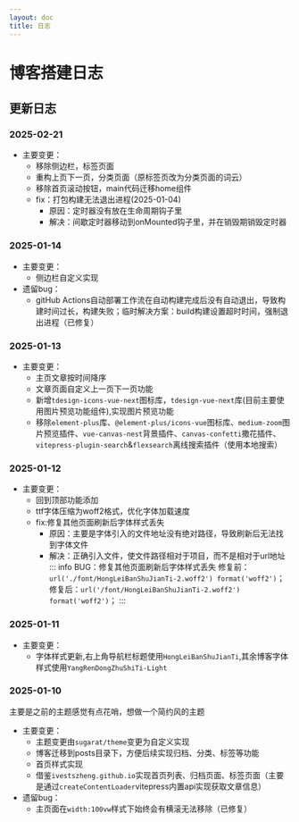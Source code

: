 ```yaml
---
layout: doc
title: 日志
---
```

# 博客搭建日志

## 更新日志
### 2025-02-21
  - 主要变更：
    - 移除侧边栏，标签页面
    - 重构上页下一页，分类页面（原标签页改为分类页面的词云）
    - 移除首页滚动按钮，main代码迁移home组件
    - fix：打包构建无法退出进程(2025-01-04)
      - 原因：定时器没有放在生命周期钩子里
      - 解决：间歇定时器移动到onMounted钩子里，并在销毁期销毁定时器
### 2025-01-14
  - 主要变更：
    - 侧边栏自定义实现
  - 遗留bug：
    - gitHub Actions自动部署工作流在自动构建完成后没有自动退出，导致构建时间过长，构建失败；临时解决方案：build构建设置超时时间，强制退出进程（已修复）
### 2025-01-13
  - 主要变更：
    - 主页文章按时间降序
    - 文章页面自定义上一页下一页功能
    - 新增`tdesign-icons-vue-next`图标库，`tdesign-vue-next`库(目前主要使用图片预览功能组件),实现图片预览功能
    - 移除`element-plus`库、`@element-plus/icons-vue`图标库、`medium-zoom`图片预览插件、`vue-canvas-nest`背景插件、`canvas-confetti`撒花插件、`vitepress-plugin-search`&`flexsearch`离线搜索插件（使用本地搜索）
### 2025-01-12
  - 主要变更：
    - 回到顶部功能添加
    - ttf字体压缩为woff2格式，优化字体加载速度
    - fix:修复其他页面刷新后字体样式丢失
      - 原因：主要是字体引入的文件地址没有绝对路径，导致刷新后无法找到字体文件
      - 解决：正确引入文件，使文件路径相对于项目，而不是相对于url地址
      ::: info BUG：修复其他页面刷新后字体样式丢失
        修复前：`url('./font/HongLeiBanShuJianTi-2.woff2') format('woff2')`；  
        修复后：`url('/font/HongLeiBanShuJianTi-2.woff2') format('woff2')`；
      :::
    
### 2025-01-11
  - 主要变更：
    - 字体样式更新,右上角导航栏标题使用`HongLeiBanShuJianTi`,其余博客字体样式使用`YangRenDongZhuShiTi-Light`
  
### 2025-01-10
主要是之前的主题感觉有点花哨，想做一个简约风的主题
  - 主要变更：
    - 主题变更由`sugarat/theme`变更为自定义实现
    - 博客迁移到posts目录下，方便后续实现归档、分类、标签等功能
    - 首页样式实现
    - 借鉴`ivestszheng.github.io`实现首页列表、归档页面、标签页面（主要是通过`createContentLoader`vitepress内置api实现获取文章信息）
  - 遗留bug：
    - 主页面在`width:100vw`样式下始终会有横滚无法移除（已修复）
    
  